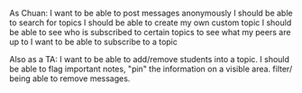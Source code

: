 As Chuan:
		 I want to be able to post messages anonymously 
		I should be able to search for topics
		I should be able to create my own custom topic
		I should be able to see who is subscribed to certain topics to see what my peers are up to
		I want to be able to subscribe to a topic 

Also as a TA:	 I want to be able to add/remove students into a topic.
		I should be able to flag important notes, "pin" the information on a visible area.
		filter/ being able to remove messages.
